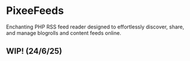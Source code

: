 # PixeeFeeds
Enchanting PHP RSS feed reader designed to effortlessly discover, share, and manage blogrolls and content feeds online. 


## WIP! (24/6/25)
